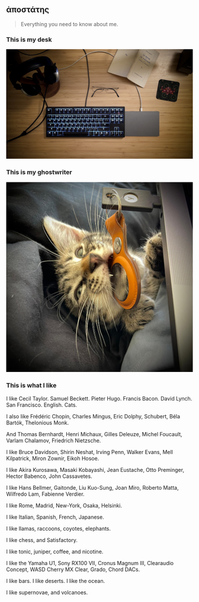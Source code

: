 ## ἀποστάτης

> Everything you need to know about me.

### This is my desk

![desk.jpg](desk.jpg)

### This is my ghostwriter

![assistant.jpg](assistant.jpg)

### This is what I like

I like Cecil Taylor. Samuel Beckett. Pieter Hugo. Francis Bacon. David Lynch. San Francisco. English. Cats.

I also like Frédéric Chopin, Charles Mingus, Eric Dolphy, Schubert, Béla Bartók, Thelonious Monk.

And Thomas Bernhardt, Henri Michaux, Gilles Deleuze, Michel Foucault, Varlam Chalamov, Friedrich Nietzsche.

I like Bruce Davidson, Shirin Neshat, Irving Penn, Walker Evans, Mell Kilpatrick, Miron Zownir, Eikoh Hosoe.

I like Akira Kurosawa, Masaki Kobayashi, Jean Eustache, Otto Preminger, Hector Babenco, John Cassavetes.

I like Hans Bellmer, Gaitonde, Liu Kuo-Sung, Joan Miro, Roberto Matta, Wilfredo Lam, Fabienne Verdier.

I like Rome, Madrid, New-York, Osaka, Helsinki.

I like Italian, Spanish, French, Japanese.

I like llamas, raccoons, coyotes, elephants.

I like chess, and Satisfactory.

I like tonic, juniper, coffee, and nicotine.

I like the Yamaha U1, Sony RX100 VII, Cronus Magnum III, Clearaudio Concept, WASD Cherry MX Clear, Grado, Chord DACs.

I like bars. I like deserts. I like the ocean.

I like supernovae, and volcanoes.
